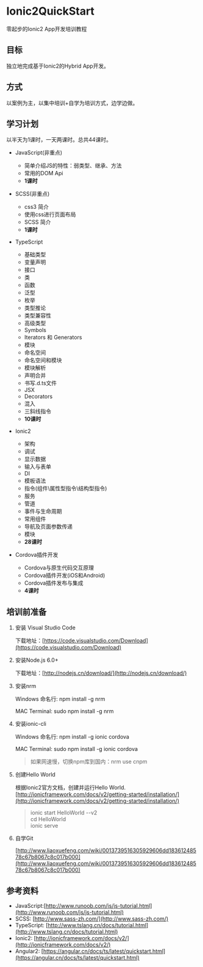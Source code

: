 # Ionic2QuickStart
零起步的Ionic2 App开发培训教程
## 目标
独立地完成基于Ionic2的Hybrid App开发。
## 方式
以案例为主，以集中培训+自学为培训方式，边学边做。
## 学习计划
以半天为1课时，一天两课时。总共44课时。
* JavaScript(非重点)
    * 简单介绍JS的特性：弱类型、继承、方法
    * 常用的DOM Api
    * **1课时**
    
* SCSS(非重点)
    * css3 简介
    * 使用css进行页面布局
    * SCSS 简介
    * **1课时**

* TypeScript
    * 基础类型
    * 变量声明
	* 接口
	* 类
	* 函数
	* 泛型
	* 枚举
	* 类型推论
	* 类型兼容性
	* 高级类型
	* Symbols
	* Iterators 和 Generators
	* 模块
	* 命名空间
	* 命名空间和模块
	* 模块解析
	* 声明合并
	* 书写.d.ts文件
	* JSX
	* Decorators
	* 混入
	* 三斜线指令
    * **10课时**

* Ionic2
    * 架构
    * 调试
    * 显示数据
    * 输入与表单
    * DI
    * 模板语法
    * 指令(组件\属性型指令\结构型指令)
    * 服务
    * 管道
    * 事件与生命周期
    * 常用组件
    * 导航及页面参数传递
    * 模块
    * **28课时**

* Cordova插件开发
    * Cordova与原生代码交互原理
    * Cordova插件开发(iOS和Android)
    * Cordova插件发布与集成
    * **4课时**

## 培训前准备
1. 安装 Visual Studio Code

    下载地址：[https://code.visualstudio.com/Download](https://code.visualstudio.com/Download)

2. 安装Node.js 6.0+

    下载地址：[http://nodejs.cn/download/](http://nodejs.cn/download/)

3. 安装nrm

    Windows 命名行: npm install -g nrm

    MAC Terminal: sudo npm install -g nrm

4. 安装ionic-cli

    Windows 命名行: npm install -g ionic cordova
    
    MAC Terminal: sudo npm install -g ionic cordova

    > 如果网速慢，切换npm库到国内：nrm use cnpm

5. 创建Hello World

    根据Ionic2官方文档，创建并运行Hello World. [http://ionicframework.com/docs/v2/getting-started/installation/](http://ionicframework.com/docs/v2/getting-started/installation/)
    
    > ionic start HelloWorld --v2 
    <br> cd HelloWorld
    <br> ionic serve

6. 自学Git

    [http://www.liaoxuefeng.com/wiki/0013739516305929606dd18361248578c67b8067c8c017b000](http://www.liaoxuefeng.com/wiki/0013739516305929606dd18361248578c67b8067c8c017b000)



## 参考资料
* JavaScript:[http://www.runoob.com/js/js-tutorial.html](http://www.runoob.com/js/js-tutorial.html)
* SCSS: [http://www.sass-zh.com/](http://www.sass-zh.com/)
* TypeScript: [http://www.tslang.cn/docs/tutorial.html](http://www.tslang.cn/docs/tutorial.html)
* Ionic2: [http://ionicframework.com/docs/v2/](http://ionicframework.com/docs/v2/)
* Angular2: [https://angular.cn/docs/ts/latest/quickstart.html](https://angular.cn/docs/ts/latest/quickstart.html)
